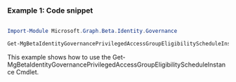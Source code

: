 ### Example 1: Code snippet

```powershell

Import-Module Microsoft.Graph.Beta.Identity.Governance

Get-MgBetaIdentityGovernancePrivilegedAccessGroupEligibilityScheduleInstance -Filter "groupId eq '2b5ed229-4072-478d-9504-a047ebd4b07d'" 

```
This example shows how to use the Get-MgBetaIdentityGovernancePrivilegedAccessGroupEligibilityScheduleInstance Cmdlet.

